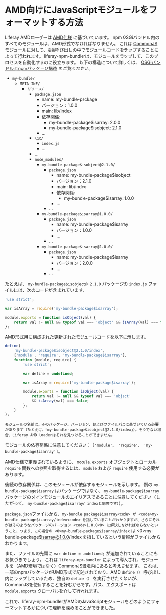 # AMD向けにJavaScriptモジュールをフォーマットする方法

Liferay AMDローダーは [AMD仕様](https://github.com/amdjs/amdjs-api/wiki/AMD) に基づいています。 npm OSGiバンドル内のすべてのモジュールは、AMD形式でなければなりません。 これは [CommonJS](http://www.commonjs.org/) モジュールに対して、`定義`呼び出しの中でモジュールコードをラップすることによって行われます。 liferay-npm-bundlerは、モジュールをラップして、このプロセスを自動化するのに役立ちます。 以下の構造について詳しくは、 [OSGiバンドルとnpmパッケージ構造](./the-structure-of-osgi-bundles-containing-npm-packages.md) をご覧ください。

- `my-bundle/`
    - `META-INF/`
        - `リソース/`
            - `package.json`
                - name: my-bundle-package
                - バージョン：1.0.0
                - main: lib/index
                - 依存関係:
                    - my-bundle-package$isarray: 2.0.0
                    - my-bundle-package$isobject: 2.1.0
                - ...
            - `lib/`
                - `index.js`
                - ...
            - ...
            - `node_modules/`
                - `my-bundle-package$isobject@2.1.0/`
                    - `package.json`
                        - name: my-bundle-package$isobject
                        - バージョン：2.1.0
                        - main: lib/index
                        - 依存関係:
                            - my-bundle-package$isarray: 1.0.0
                        - ...
                    - ...
                - `my-bundle-package$isarray@1.0.0/`
                    - `package.json`
                        - name: my-bundle-package$isarray
                        - バージョン：1.0.0
                        - ...
                    - ...
                - `my-bundle-package$isarray@2.0.0/`
                    - `package.json`
                        - name: my-bundle-package$isarray
                        - バージョン：2.0.0
                        - ...
                    - ...

たとえば、 `my-bundle-package$isobject@ 2.1.0` パッケージの `index.js` ファイルには、次のコードが含まれています。

```javascript
'use strict';

var isArray = require('my-bundle-package$isarray');

module.exports = function isObject(val) {
    return val != null && typeof val === 'object' && isArray(val) === false;
};
```

AMD形式用に構成された更新されたモジュールコードを以下に示します。

```javascript
define(
    'my-bundle-package$isobject@2.1.0/index', 
    ['module', 'require', 'my-bundle-package$isarray'], 
    function (module, require) {
        'use strict';

        var define = undefined;

        var isArray = require('my-bundle-package$isarray');

        module.exports = function isObject(val) {
            return val != null && typeof val === 'object' 
            && isArray(val) === false;
        };
    }
);
```

```{note}
モジュールの名前は、そのパッケージ、バージョン、およびファイルパスに基づいている必要があります（たとえば、「my-bundle-package$isobject@2.1.0/index」）。そうでない場合、Liferay AMD Loaderはそれを見つけることができません。
```

モジュールの依存関係に注意してください： `['module'、 'require'、 'my-bundle-package$isarray']`。

AMD仕様で定義されているように、 `module.exports` オブジェクトとローカル `require` 関数への参照を取得するには、 `module` および `require` 使用する必要があります。

後続の依存関係は、このモジュールが依存するモジュールを示します。 例の `my-bundle-package$isarray` はパッケージではなく、 `my-bundle-package$isarray` パッケージのメインモジュールのエイリアスであることに注意してください（したがって、 `my-bundle-package$isarray/ indexと同等です）`）。

`package.json`ファイルから、`my-bundle-package$isarray<code> が <code>my-bundle-package$isarray/index<code> を指していることがわかりますが、さらにそれがはそのようなパッケージのバージョン <code>1.0.0<0> に解決しなければならないということ、つまり、この場合の <0>my-bundle-package$isarray/index` は <0>my-bundle-package$isarray@1.0.0/index</code> を指しているという情報がファイルからわかります。

また、ファイルの先頭に `var define = undefined;` が追加されていることにもお気づきでしょう。 これは `liferay-npm-bundler` によって導入され、モジュールを（AMD環境ではなく）CommonJS環境内にあると考えさせます。 これは、一部のnpmパッケージがUMD形式で記述されており、AMD `define（）` 呼び出し内にラップしているため、独自の `define（）` を実行させたくないが、CommonJSを使用することを好むからです。パス、エクスポートは `module.exports` グローバルを介して行われます。

これで、liferay-npm-bundlerがAMDのJavaScriptモジュールをどのようにフォーマットするかについて理解を深めることができました。
